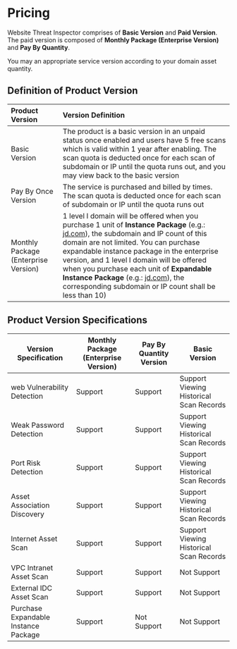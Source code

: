 # Pricing

Website Threat Inspector comprises of **Basic Version** and **Paid Version**. The paid version is composed of **Monthly Package (Enterprise Version)** and **Pay By Quantity**.

You may an appropriate service version according to your domain asset quantity.

## Definition of Product Version

| Product Version           | Version Definition                                                     |
| :----------------- | :----------------------------------------------------------- |
| Basic Version             | The product is a basic version in an unpaid status once enabled and users have 5 free scans which is valid within 1 year after enabling. The scan quota is deducted once for each scan of subdomain or IP until the quota runs out, and you may view back to the basic version |
| Pay By Once Version         | The service is purchased and billed by times. The scan quota is deducted once for each scan of subdomain or IP until the quota runs out |
| Monthly Package (Enterprise Version) | 1 level I domain will be offered when you purchase 1 unit of **Instance Package** (e.g.: [jd.com](http://jd.com/)), the subdomain and IP count of this domain are not limited. You can purchase expandable instance package in the enterprise version, and 1 level I domain will be offered when you purchase each unit of **Expandable Instance Package** (e.g.: [jd.com](http://jd.com/)), the corresponding subdomain or IP count shall be less than 10) |

## Product Version Specifications

| Version Specification        | Monthly Package (Enterprise Version) | Pay By Quantity Version |  Basic Version |
| --------------- | ------------------ | ---------- | ------ |
| web Vulnerability Detection     | Support               | Support       | Support Viewing Historical Scan Records   |
| Weak Password Detection      | Support               | Support       | Support Viewing Historical Scan Records   |
| Port Risk Detection    | Support               | Support       | Support Viewing Historical Scan Records   |
| Asset Association Discovery    | Support               | Support       | Support Viewing Historical Scan Records   |
| Internet Asset Scan  | Support               | Support       | Support Viewing Historical Scan Records   |
| VPC Intranet Asset Scan | Support               | Support       | Not Support |
| External IDC Asset Scan | Support               | Support       | Not Support |
| Purchase Expandable Instance Package | Support               | Not Support       | Not Support |

